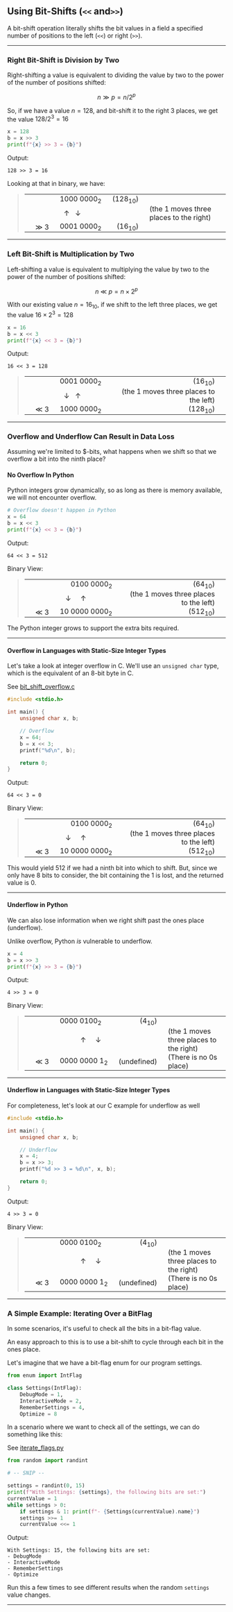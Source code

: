 ## Using Bit-Shifts (`<<` and`>>`)

<style>
    td, th {
        border: 0!important;
        padding: 0!important;
        margin: 0!important;
        padding-left: 25px!important;
    }
</style>

A bit-shift operation literally shifts the bit values in a field a
specified number of positions to the left (`<<`) or right (`>>`).

---

### Right Bit-Shift is Division by Two

Right-shifting a value is equivalent to dividing the value by two to the 
power of the number of positions shifted:

$$n\gg p=n/2^p$$

So, if we have a value $n=128$, and bit-shift it to the right $3$ 
places, we get the value $128/2^3=16$

```python
x = 128
b = x >> 3
print(f"{x} >> 3 = {b}")
```

Output:

```
128 >> 3 = 16
```

Looking at that in binary, we have:

> |||||
> |-|-:|-:|-|
> ||$1000~0000_2$|($128_{10}$)||
> ||$\uparrow~~~\downarrow~~~~~~~~~~~$||(the $1$ moves three places to the right)|
> |$\gg~3$|$0001~0000_2$|($16_{10}$)

---

### Left Bit-Shift is Multiplication by Two

Left-shifting a value is equivalent to multiplying the value by two to the 
power of the number of positions shifted:

$$n~\ll~p=n\times2^p$$

With our existing value $n=16_{10}$, if we shift to the left three places, 
we get the value $16\times2^3=128$

```python
x = 16
b = x << 3
print(f"{x} << 3 = {b}")
```

Output:

```
16 << 3 = 128
```

> |||||
> |-|-:|-:|-|
> ||$0001~0000_2$|($16_{10}$)||
> ||$\downarrow~~~\uparrow~~~~~~~~~~~$|(the $1$ moves three places to the left)|
> |$\ll~3$|$1000~0000_2$|($128_{10}$)

---

### Overflow and Underflow Can Result in Data Loss

Assuming we're limited to $-bits, what happens when we shift so that we
overflow a bit into the ninth place?

#### No Overflow In Python

Python integers grow dynamically, so as long as there is memory available,
we will not encounter overflow.

```python
# Overflow doesn't happen in Python
x = 64
b = x << 3
print(f"{x} << 3 = {b}")
```

Output:

```
64 << 3 = 512
```

Binary View:

> |||||
> |-|-:|-:|-|
> ||$0100~0000_2$|($64_{10}$)||
> ||$~\downarrow~~~~~\uparrow~~~~~~~~~~~~~~$|(the $1$ moves three places to the left)|
> |$\ll~3$|$10~0000~0000_2$|($512_{10}$)

The Python integer grows to support the extra bits required.

---

#### Overflow in Languages with Static-Size Integer Types

Let's take a look at integer overflow in C. We'll use an `unsigned char` type,
which is the equivalent of an $8$-bit byte in C.

See [bit_shift_overflow.c](./18_bit_shift_overflow.c)

```c
#include <stdio.h>

int main() {
    unsigned char x, b;

    // Overflow
    x = 64;
    b = x << 3;
    printf("%d\n", b);

    return 0;
}
```

Output:

```
64 << 3 = 0
```

Binary View:

> |||||
> |-|-:|-:|-|
> ||$0100~0000_2$|($64_{10}$)||
> ||$~\downarrow~~~~~\uparrow~~~~~~~~~~~~~~$|(the $1$ moves three places to the left)|
> |$\ll~3$|$10~0000~0000_2$|($512_{10}$)

This would yield $512$ if we had a ninth bit into which to shift. But, since
we only have $8$ bits to consider, the bit containing the 1 is lost, and the
returned value is $0$.

---

#### Underflow in Python

We can also lose information when we right shift past the ones place 
(underflow).

Unlike overflow, Python *is* vulnerable to underflow.

```python
x = 4
b = x >> 3
print(f"{x} >> 3 = {b}")
```

Output:

```
4 >> 3 = 0
```

Binary View:

> |||||
> |-|:-|-:|-|
> ||$0000~0100_2$|($4_{10}$)||
> ||$~~~~~~~~~~~\uparrow~~~~~\downarrow~$||(the $1$ moves three places to the right)|
> |$\ll~3$|$0000~0000~1_2$|(undefined)|(There is no $0$s place)|

---

#### Underflow in Languages with Static-Size Integer Types

For completeness, let's look at our C example for underflow as well

```c
#include <stdio.h>

int main() {
    unsigned char x, b;

    // Underflow
    x = 4;
    b = x >> 3;
    printf("%d >> 3 = %d\n", x, b);

    return 0;
}
```

Output:

```
4 >> 3 = 0
```

Binary View:

> |||||
> |-|:-|-:|-|
> ||$0000~0100_2$|($4_{10}$)||
> ||$~~~~~~~~~~~\uparrow~~~~~\downarrow~$||(the $1$ moves three places to the right)|
> |$\ll~3$|$0000~0000~1_2$|(undefined)|(There is no $0$s place)|

---

### A Simple Example: Iterating Over a BitFlag

In some scenarios, it's useful to check all the bits in a bit-flag value.

An easy approach to this is to use a bit-shift to cycle through each bit in
the ones place.

Let's imagine that we have a bit-flag enum for our program settings.

```python
from enum import IntFlag

class Settings(IntFlag):
    DebugMode = 1,
    InteractiveMode = 2,
    RememberSettings = 4,
    Optimize = 8
```

In a scenario where we want to check all of the settings, we can do something
like this:

See [iterate_flags.py](./18_iterate_flags.py)

```python
from random import randint

# -- SNIP --

settings = randint(0, 15)
print(f"With Settings: {settings}, the following bits are set:")
currentValue = 1
while settings > 0:
    if settings & 1: print(f"- {Settings(currentValue).name}")
    settings >>= 1
    currentValue <<= 1
```

Output:

```
With Settings: 15, the following bits are set:
- DebugMode
- InteractiveMode
- RememberSettings
- Optimize
```

Run this a few times to see different results when the random `settings`
value changes.

---
